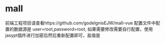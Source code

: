 # mall
前端工程项目请查看https://github.com/godelgnisEJW/mall-vue
配置文件中配置的数据源是 user=root,password=root, 如果需要修改需要自行配置，使用jasypt插件进行加密后然后重新配置即可，盐值是
